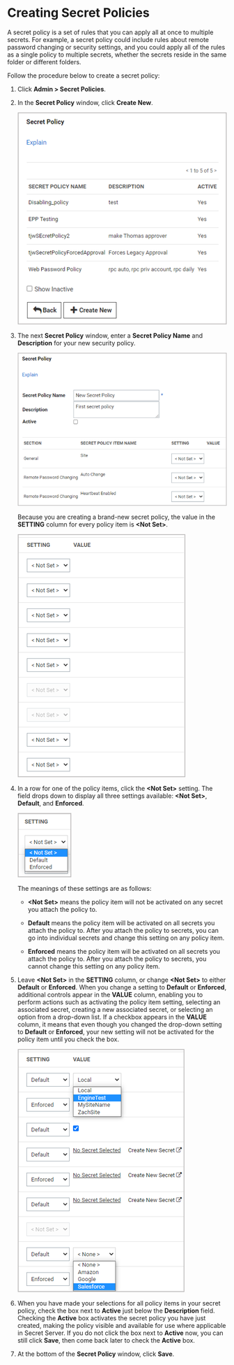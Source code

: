 [title]: # (Creating Secret Policies)
[tags]: # (create,security,policy,setting,enforced)
[priority]: # (1000)

# Creating Secret Policies

A secret policy is a set of rules that you can apply all at once to multiple secrets. For example, a secret policy could include rules about remote password changing or security settings, and you could apply all of the rules as a single policy to multiple secrets, whether the secrets reside in the same folder or different folders.

Follow the procedure below to create a secret policy:

1. Click **Admin \> Secret Policies**.

1. In the **Secret Policy** window, click **Create New**.

   ![image-secret-policy-create-new](images/secret-policy-create-new.png)

1. The next **Secret Policy** window, enter a **Secret Policy Name** and **Description** for your new security policy.

   ![image-secret-policy-name-description-table](images/secret-policy-name-description-table.png)

   Because you are creating a brand-new secret policy, the value in the **SETTING** column for every policy item is **\<Not Set\>**.

   ![image-security-items-not-set](images/security-items-not-set.png)

1. In a row for one of the policy items, click the **\<Not Set\>** setting. The field drops down to display all three settings available: **\<Not Set\>**, **Default**, and **Enforced**.

   ![image-policy-not-set-default-enforced](images/policy-not-set-default-enforced.png)

   The meanings of these settings are as follows:

   * **\<Not Set\>** means the policy item will not be activated on any secret you attach the policy to.

   * **Default** means the policy item will be activated on all secrets you attach the policy to. After you attach the policy to secrets, you can go into individual secrets and change this setting on any policy item.

   * **Enforced** means the policy item will be activated on all secrets you attach the policy to. After you attach the policy to secrets, you cannot change this setting on any policy item.

1. Leave **\<Not Set\>** in the **SETTING** column, or change **\<Not Set\>** to either **Default** or **Enforced**. When you change a setting to **Default** or **Enforced**, additional controls appear in the **VALUE** column, enabling you to perform actions such as activating the policy item setting, selecting an associated secret, creating a new associated secret, or selecting an option from a drop-down list. If a checkbox appears in the **VALUE** column, it means that even though you changed the drop-down setting to **Default** or **Enforced**, your new setting will not be activated for the policy item until you check the box.

   ![image-security-items-mixed2](images/security-items-mixed2.png)

1. When you have made your selections for all policy items in your secret policy, check the box next to **Active** just below the **Description** field. Checking the **Active** box activates the secret policy you have just created, making the policy visible and available for use where applicable in Secret Server. If you do not click the box next to **Active** now, you can still click **Save**, then come back later to check the **Active** box.

1. At the bottom of the **Secret Policy** window, click **Save**.
